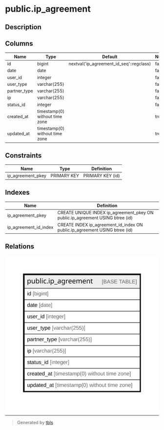 # public.ip_agreement

## Description

## Columns

| Name | Type | Default | Nullable | Children | Parents | Comment |
| ---- | ---- | ------- | -------- | -------- | ------- | ------- |
| id | bigint | nextval('ip_agreement_id_seq'::regclass) | false |  |  |  |
| date | date |  | false |  |  |  |
| user_id | integer |  | false |  |  |  |
| user_type | varchar(255) |  | false |  |  |  |
| partner_type | varchar(255) |  | false |  |  |  |
| ip | varchar(255) |  | false |  |  |  |
| status_id | integer |  | false |  |  |  |
| created_at | timestamp(0) without time zone |  | true |  |  |  |
| updated_at | timestamp(0) without time zone |  | true |  |  |  |

## Constraints

| Name | Type | Definition |
| ---- | ---- | ---------- |
| ip_agreement_pkey | PRIMARY KEY | PRIMARY KEY (id) |

## Indexes

| Name | Definition |
| ---- | ---------- |
| ip_agreement_pkey | CREATE UNIQUE INDEX ip_agreement_pkey ON public.ip_agreement USING btree (id) |
| ip_agreement_id_index | CREATE INDEX ip_agreement_id_index ON public.ip_agreement USING btree (id) |

## Relations

![er](public.ip_agreement.svg)

---

> Generated by [tbls](https://github.com/k1LoW/tbls)
